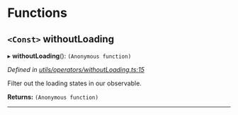 

# Functions

<a id="withoutloading"></a>

## `<Const>` withoutLoading

▸ **withoutLoading**(): `(Anonymous function)`

*Defined in [utils/operators/withoutLoading.ts:15](https://github.com/paritytech/js-libs/blob/4f9b60d/packages/light.js/src/utils/operators/withoutLoading.ts#L15)*

Filter out the loading states in our observable.

**Returns:** `(Anonymous function)`

___

